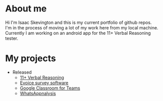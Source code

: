 # About me
Hi I'm Isaac Skevington and this is my current portfolio of github repos.  
I'm in the process of moving a lot of my work here from my local machine.  
Currently I am working on an android app for the 11+ Verbal Reasoning tester.  

# My projects
* Released
  * [11+ Verbal Reasoning](https://github.com/IsaacSkevington/11-Verbal-Reasoning)
  * [Evoice survey software](https://github.com/IsaacSkevington/eVoice)
  * [Google Classroom for Teams](https://github.com/IsaacSkevington/GClassForTeams)
  * [WhatsAppnalysis](https://github.com/IsaacSkevington/WhatsAppnalysis)

